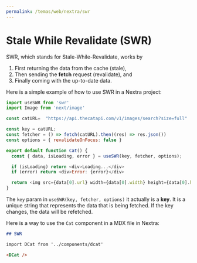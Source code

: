 ```yaml
---
permalink: /temas/web/nextra/swr
---
```

# Stale While Revalidate (SWR)

SWR, which stands for Stale-While-Revalidate, works by 

1. First returning the data from the cache (stale), 
2. Then sending the **fetch** request (revalidate), and 
3. Finally coming with the up-to-date data.

Here is a simple example of how to use SWR in a Nextra project:

```js
import useSWR from 'swr'
import Image from 'next/image'

const catURL=  "https://api.thecatapi.com/v1/images/search?size=full"

const key = catURL; 
const fetcher = () => fetch(catURL).then((res) => res.json())
const options = { revalidateOnFocus: false }

export default function Cat() {
  const { data, isLoading, error } = useSWR(key, fetcher, options);

  if (isLoading) return <div>Loading...</div>
  if (error) return <div>Error: {error}</div>

  return <img src={data[0].url} width={data[0].width} height={data[0].height}/>
}
```

The `key` param in `useSWR(key, fetcher, options)`  it actually is a **key**. 
It is a unique string that represents the data that is being fetched. If the key changes, the data will be refetched.

Here is a way to use the `Cat` component in a MDX file in Nextra:

````markdown
## SWR

import DCat from '../components/dcat'

<DCat />

````
